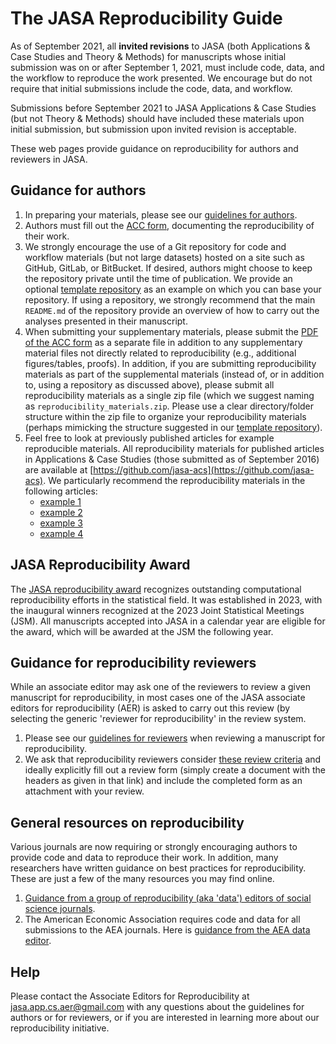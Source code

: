 <script async src="https://www.googletagmanager.com/gtag/js?id={{ site.google_analytics }}"></script>
<script>
  window.dataLayer = window.dataLayer || [];
  function gtag(){dataLayer.push(arguments);}
  gtag('js', new Date());

  gtag('config', '{{ site.google_analytics }}');
</script>

# The JASA Reproducibility Guide

As of September 2021, all **invited revisions** to JASA (both Applications & Case Studies and Theory & Methods) for manuscripts whose initial submission was on or after September 1, 2021, must include code, data, and the workflow to reproduce the work presented. We encourage but do not require that initial submissions include the code, data, and workflow.

Submissions before September 2021 to JASA Applications & Case Studies (but not Theory & Methods) should have included these materials upon initial submission, but submission upon invited revision is acceptable.

These web pages provide guidance on reproducibility for authors and reviewers in JASA. 

## Guidance for authors

1. In preparing your materials, please see our [guidelines for authors](pages/author-guidelines).
2. Authors must fill out the [ACC form](pages/acc.html), documenting the reproducibility of their work. 
3. We strongly encourage the use of a Git repository for code and workflow materials (but not large datasets) hosted on a site such as GitHub, GitLab, or BitBucket. If desired, authors might choose to keep the repository private until the time of publication. We provide an optional [template repository](https://github.com/jasa-acs/repro-template) as an example on which you can base your repository. If using a repository, we strongly recommend that the main `README.md` of the repository provide an overview of how to carry out the analyses presented in their manuscript.
4. When submitting your supplementary materials, please submit the [PDF of the ACC form](pages/acc.html) as a separate file in addition to any supplementary material files not directly related to reproducibility (e.g., additional figures/tables, proofs). In addition, if you are submitting reproducibility materials as part of the supplemental materials (instead of, or in addition to, using a repository as discussed above), please submit all reproducibility materials as a single zip file (which we suggest naming as `reproducibility_materials.zip`. Please use a clear directory/folder structure within the zip file to organize your reproducibility materials (perhaps mimicking the structure suggested in our [template repository](https://github.com/jasa-acs/repro-template)).
5. Feel free to look at previously published articles for example reproducible materials. All reproducibility materials for published articles in Applications & Case Studies (those submitted as of September 2016) are available at [https://github.com/jasa-acs](https://github.com/jasa-acs). We particularly recommend the reproducibility materials in the following articles:
   - [example 1](https://github.com/jasa-acs/Value-of-Information-Sensitivity-Analysis-and-Research-Design-in-Bayesian-Evidence-Synthesis)
   - [example 2](https://github.com/jasa-acs/Modeling-Bronchiolitis-Incidence-Proportions-in-the-Presence-of-Spatio-Temporal-Uncertainty)
   - [example 3](https://github.com/jasa-acs/Penalized-and-Constrained-Optimization-An-Application-to-High-Dimensional-Website-Advertising)
   - [example 4](https://github.com/jasa-acs/Quantile-Function-on-Scalar-Regression-Analysis-for-Distributional-Data)

## JASA Reproducibility Award

The [JASA reproducibility award](https://jasa-acs.github.io/repro-award) recognizes outstanding computational reproducibility efforts in the statistical field. It was established in 2023, with the inaugural winners recognized at the 2023 Joint Statistical Meetings (JSM). All manuscripts accepted into JASA in a calendar year are eligible for the award, which will be awarded at the JSM the following year.

## Guidance for reproducibility reviewers

While an associate editor may ask one of the reviewers to review a given manuscript for reproducibility, in most cases one of the JASA associate editors for reproducibility (AER) is asked to carry out this review (by selecting the generic 'reviewer for reproducibility' in the review system. 

1. Please see our [guidelines for reviewers](pages/reviewer-guidelines) when reviewing a manuscript for reproducibility.
2. We ask that reproducibility reviewers consider [these review criteria](pages/review-form) and ideally explicitly fill out a review form (simply create a document with the headers as given in that link) and include the completed form as an attachment with your review.

## General resources on reproducibility

Various journals are now requiring or strongly encouraging authors to provide code and data to reproduce their work. In addition, many researchers have written guidance on best practices for reproducibility. These are just a few of the many resources you may find online.

1. [Guidance from a group of reproducibility (aka 'data') editors of social science journals](https://social-science-data-editors.github.io/guidance).
2. The American Economic Association requires code and data for all submissions to the AEA journals. Here is [guidance from the AEA data editor](https://aeadataeditor.github.io/aea-de-guidance).

## Help

Please contact the Associate Editors for Reproducibility at [jasa.app.cs.aer@gmail.com](mailto:jasa.app.cs.aer@gmail.com) with any questions about the guidelines for authors or for reviewers, or if you are interested in learning more about our reproducibility initiative.
